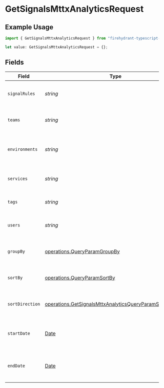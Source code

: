 # GetSignalsMttxAnalyticsRequest

## Example Usage

```typescript
import { GetSignalsMttxAnalyticsRequest } from "firehydrant-typescript-sdk/models/operations";

let value: GetSignalsMttxAnalyticsRequest = {};
```

## Fields

| Field                                                                                                                                  | Type                                                                                                                                   | Required                                                                                                                               | Description                                                                                                                            |
| -------------------------------------------------------------------------------------------------------------------------------------- | -------------------------------------------------------------------------------------------------------------------------------------- | -------------------------------------------------------------------------------------------------------------------------------------- | -------------------------------------------------------------------------------------------------------------------------------------- |
| `signalRules`                                                                                                                          | *string*                                                                                                                               | :heavy_minus_sign:                                                                                                                     | A comma separated list of signal rule IDs                                                                                              |
| `teams`                                                                                                                                | *string*                                                                                                                               | :heavy_minus_sign:                                                                                                                     | A comma separated list of team IDs                                                                                                     |
| `environments`                                                                                                                         | *string*                                                                                                                               | :heavy_minus_sign:                                                                                                                     | A comma separated list of environment IDs                                                                                              |
| `services`                                                                                                                             | *string*                                                                                                                               | :heavy_minus_sign:                                                                                                                     | A comma separated list of service IDs                                                                                                  |
| `tags`                                                                                                                                 | *string*                                                                                                                               | :heavy_minus_sign:                                                                                                                     | A comma separated list of tags                                                                                                         |
| `users`                                                                                                                                | *string*                                                                                                                               | :heavy_minus_sign:                                                                                                                     | A comma separated list of user IDs                                                                                                     |
| `groupBy`                                                                                                                              | [operations.QueryParamGroupBy](../../models/operations/queryparamgroupby.md)                                                           | :heavy_minus_sign:                                                                                                                     | String that determines how records are grouped                                                                                         |
| `sortBy`                                                                                                                               | [operations.QueryParamSortBy](../../models/operations/queryparamsortby.md)                                                             | :heavy_minus_sign:                                                                                                                     | String that determines how records are sorted                                                                                          |
| `sortDirection`                                                                                                                        | [operations.GetSignalsMttxAnalyticsQueryParamSortDirection](../../models/operations/getsignalsmttxanalyticsqueryparamsortdirection.md) | :heavy_minus_sign:                                                                                                                     | String that determines how records are sorted                                                                                          |
| `startDate`                                                                                                                            | [Date](https://developer.mozilla.org/en-US/docs/Web/JavaScript/Reference/Global_Objects/Date)                                          | :heavy_minus_sign:                                                                                                                     | The start date to return metrics from                                                                                                  |
| `endDate`                                                                                                                              | [Date](https://developer.mozilla.org/en-US/docs/Web/JavaScript/Reference/Global_Objects/Date)                                          | :heavy_minus_sign:                                                                                                                     | The end date to return metrics from                                                                                                    |